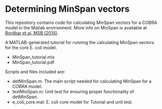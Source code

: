 # Determining MinSpan vectors

This repository contains code for calculating MinSpan vectors for a COBRA model in the Matlab environment. More info on MinSpan is available at [Bordbar et al. MSB (2014)](http://msb.embopress.org/content/10/7/737).

A MATLAB-generated tutorial for running the calculating MinSpan vectors for the core E. coli model.
- MinSpan_tutorial.mlx
- MinSpan_tutorial.pdf

Scripts and files included are:
- detMinSpan.m: The main script needed for calculating MinSpan for a COBRA model.
- testMinSpan.m: Unit test for ensuring proper functionality of detMinSpan.
- e_coli_core.mat: E. coli core model for Tutorial and unit test.